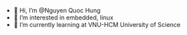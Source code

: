 - 👋 Hi, I’m @Nguyen Quoc Hung
- 👀 I’m interested in embedded, linux
- 🌱 I’m currently learning at VNU-HCM University of Science
